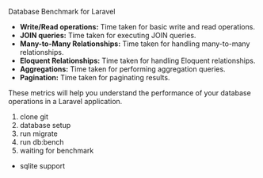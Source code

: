Database Benchmark for Laravel

-   **Write/Read operations:** Time taken for basic write and read operations.
-   **JOIN queries:** Time taken for executing JOIN queries.
-   **Many-to-Many Relationships:** Time taken for handling many-to-many relationships.
-   **Eloquent Relationships:** Time taken for handling Eloquent relationships.
-   **Aggregations:** Time taken for performing aggregation queries.
-   **Pagination:** Time taken for paginating results.

These metrics will help you understand the performance of your database operations in a Laravel application.

1. clone git
2. database setup
3. run migrate
4. run db:bench
5. waiting for benchmark

-   sqlite support
